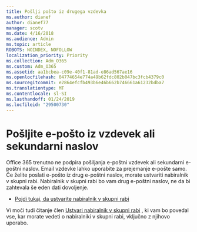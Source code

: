 ```yaml
---
title: Pošlji pošto iz drugega vzdevka
ms.author: dianef
author: dianef77
manager: scotv
ms.date: 4/16/2018
ms.audience: Admin
ms.topic: article
ROBOTS: NOINDEX, NOFOLLOW
localization_priority: Priority
ms.collection: Adm_O365
ms.custom: Adm_O365
ms.assetid: aa1bcbea-c09e-40f1-81ad-e86ad567ae16
ms.openlocfilehash: 04774654e774a49b62fdc802b047bc3fcb4379c0
ms.sourcegitcommit: e2864efcfb493b6e46b662b746661a61232bdba7
ms.translationtype: MT
ms.contentlocale: sl-SI
ms.lasthandoff: 01/24/2019
ms.locfileid: "29500730"
---
```

# <a name="send-email-from-an-alias-or-secondary-address"></a>Pošljite e-pošto iz vzdevek ali sekundarni naslov

Office 365 trenutno ne podpira pošiljanja e-poštni vzdevek ali sekundarni e-poštni naslov. Email vzdevke lahko uporabite za prejemanje e-pošte samo. Če želite poslati e-pošto iz drug e-poštni naslov, morate ustvariti nabiralnik v skupni rabi. Nabiralnik v skupni rabi bo vam drug e-poštni naslov, ne da bi zahtevala še eden dati dovoljenje. 
  
- [Pojdi tukaj, da ustvarite nabiralnik v skupni rabi](https://portal.office.com/AdminPortal/Home#/AssistedGuide/addemailoptions)
    
Vi moči tudi čitanje člen [Ustvari nabiralnik v skupni rabi](https://support.office.com/article/871a246d-3acd-4bba-948e-5de8be0544c9) , ki vam bo povedal vse, kar morate vedeti o nabiralniki v skupni rabi, vključno z njihovo uporabo. 
  

